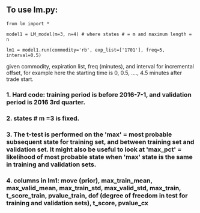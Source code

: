 ## To use lm.py:

`from lm import *`

`model1 = LM_model(m=3, n=4) # where states # = m and maximum length = n`

`lm1 = model1.run(commodity='rb', exp_list=['1701'], freq=5, interval=0.5)`

given commodity, expiration list, freq (minutes), and interval for incremental offset, 
for example here the starting time is 0, 0.5, ...., 4.5 minutes after trade start.

### 1. Hard code: training period is before 2016-7-1, and validation period is 2016 3rd quarter. 

### 2. states # m =3 is fixed.

### 3. The t-test is performed on the 'max' = most probable subsequent state for training set, and between training set and validation set. It might also be useful to look at 'max_pct' = likelihood of most probable state when 'max' state is the same in training and validation sets.


### 4. columns in lm1: move (prior),	max_train_mean,	max_valid_mean,	max_train_std,	max_valid_std,	max_train,	t_score_train,	pvalue_train,	dof (degree of freedom in test for training and validation sets),	t_score,	pvalue_cx


